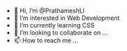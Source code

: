 - 👋 Hi, I’m @PrathameshLl
- 👀 I’m interested in Web Development 
- 🌱 I’m currently learning CSS
- 💞️ I’m looking to collaborate on ...
- 📫 How to reach me ...

<!---
PrathameshLl/PrathameshLl is a ✨ special ✨ repository because its `README.md` (this file) appears on your GitHub profile.
You can click the Preview link to take a look at your changes.
--->
